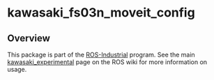 # kawasaki_fs03n_moveit_config

## Overview

This package is part of the [ROS-Industrial][] program. See the main
[kawasaki_experimental][] page on the ROS wiki for more information on usage.



[ROS-Industrial]: http://wiki.ros.org/Industrial
[kawasaki_experimental]: http://wiki.ros.org/kawasaki_experimental
